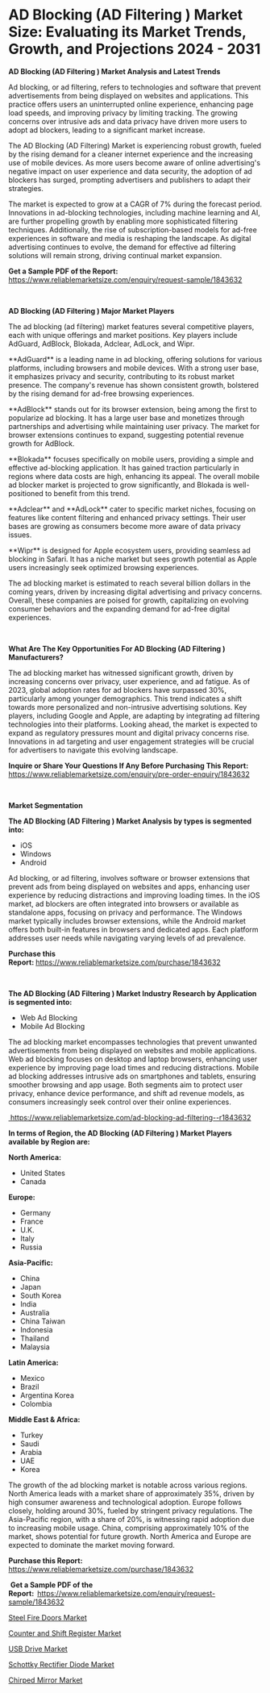 <p><h1>AD Blocking (AD Filtering ) Market Size: Evaluating its Market Trends, Growth, and Projections 2024 - 2031</h1></p><p><strong>AD Blocking (AD Filtering ) Market Analysis and Latest Trends</strong></p>
<p><p>Ad blocking, or ad filtering, refers to technologies and software that prevent advertisements from being displayed on websites and applications. This practice offers users an uninterrupted online experience, enhancing page load speeds, and improving privacy by limiting tracking. The growing concerns over intrusive ads and data privacy have driven more users to adopt ad blockers, leading to a significant market increase.</p><p>The AD Blocking (AD Filtering) Market is experiencing robust growth, fueled by the rising demand for a cleaner internet experience and the increasing use of mobile devices. As more users become aware of online advertising's negative impact on user experience and data security, the adoption of ad blockers has surged, prompting advertisers and publishers to adapt their strategies.</p><p>The market is expected to grow at a CAGR of 7% during the forecast period. Innovations in ad-blocking technologies, including machine learning and AI, are further propelling growth by enabling more sophisticated filtering techniques. Additionally, the rise of subscription-based models for ad-free experiences in software and media is reshaping the landscape. As digital advertising continues to evolve, the demand for effective ad filtering solutions will remain strong, driving continual market expansion.</p></p>
<p><strong>Get a Sample PDF of the Report:&nbsp;</strong> <a href="https://www.reliablemarketsize.com/enquiry/request-sample/1843632?utm_campaign=1262&utm_medium=2&utm_source=Github&utm_content=ia&utm_term=17102024&utm_id=ad-blocking-ad-filtering">https://www.reliablemarketsize.com/enquiry/request-sample/1843632</a></p>
<p>&nbsp;</p>
<p><strong>AD Blocking (AD Filtering ) Major Market Players</strong></p>
<p><p>The ad blocking (ad filtering) market features several competitive players, each with unique offerings and market positions. Key players include AdGuard, AdBlock, Blokada, Adclear, AdLock, and Wipr.</p><p>**AdGuard** is a leading name in ad blocking, offering solutions for various platforms, including browsers and mobile devices. With a strong user base, it emphasizes privacy and security, contributing to its robust market presence. The company's revenue has shown consistent growth, bolstered by the rising demand for ad-free browsing experiences.</p><p>**AdBlock** stands out for its browser extension, being among the first to popularize ad blocking. It has a large user base and monetizes through partnerships and advertising while maintaining user privacy. The market for browser extensions continues to expand, suggesting potential revenue growth for AdBlock.</p><p>**Blokada** focuses specifically on mobile users, providing a simple and effective ad-blocking application. It has gained traction particularly in regions where data costs are high, enhancing its appeal. The overall mobile ad blocker market is projected to grow significantly, and Blokada is well-positioned to benefit from this trend.</p><p>**Adclear** and **AdLock** cater to specific market niches, focusing on features like content filtering and enhanced privacy settings. Their user bases are growing as consumers become more aware of data privacy issues.</p><p>**Wipr** is designed for Apple ecosystem users, providing seamless ad blocking in Safari. It has a niche market but sees growth potential as Apple users increasingly seek optimized browsing experiences.</p><p>The ad blocking market is estimated to reach several billion dollars in the coming years, driven by increasing digital advertising and privacy concerns. Overall, these companies are poised for growth, capitalizing on evolving consumer behaviors and the expanding demand for ad-free digital experiences.</p></p>
<p>&nbsp;</p>
<p><strong>What Are The Key Opportunities For AD Blocking (AD Filtering ) Manufacturers?</strong></p>
<p><p>The ad blocking market has witnessed significant growth, driven by increasing concerns over privacy, user experience, and ad fatigue. As of 2023, global adoption rates for ad blockers have surpassed 30%, particularly among younger demographics. This trend indicates a shift towards more personalized and non-intrusive advertising solutions. Key players, including Google and Apple, are adapting by integrating ad filtering technologies into their platforms. Looking ahead, the market is expected to expand as regulatory pressures mount and digital privacy concerns rise. Innovations in ad targeting and user engagement strategies will be crucial for advertisers to navigate this evolving landscape.</p></p>
<p><strong>Inquire or Share Your Questions If Any Before Purchasing This Report:</strong> <a href="https://www.reliablemarketsize.com/enquiry/pre-order-enquiry/1843632?utm_campaign=1262&utm_medium=2&utm_source=Github&utm_content=ia&utm_term=17102024&utm_id=ad-blocking-ad-filtering">https://www.reliablemarketsize.com/enquiry/pre-order-enquiry/1843632</a></p>
<p>&nbsp;</p>
<p><strong>Market Segmentation</strong></p>
<p><strong>The AD Blocking (AD Filtering ) Market Analysis by types is segmented into:</strong></p>
<p><ul><li>iOS</li><li>Windows</li><li>Android</li></ul></p>
<p><p>Ad blocking, or ad filtering, involves software or browser extensions that prevent ads from being displayed on websites and apps, enhancing user experience by reducing distractions and improving loading times. In the iOS market, ad blockers are often integrated into browsers or available as standalone apps, focusing on privacy and performance. The Windows market typically includes browser extensions, while the Android market offers both built-in features in browsers and dedicated apps. Each platform addresses user needs while navigating varying levels of ad prevalence.</p></p>
<p><strong>Purchase this Report:&nbsp;</strong><a href="https://www.reliablemarketsize.com/purchase/1843632?utm_campaign=1262&utm_medium=2&utm_source=Github&utm_content=ia&utm_term=17102024&utm_id=ad-blocking-ad-filtering">https://www.reliablemarketsize.com/purchase/1843632</a></p>
<p>&nbsp;</p>
<p><strong>The AD Blocking (AD Filtering ) Market Industry Research by Application is segmented into:</strong></p>
<p><ul><li>Web Ad Blocking</li><li>Mobile Ad Blocking</li></ul></p>
<p><p>The ad blocking market encompasses technologies that prevent unwanted advertisements from being displayed on websites and mobile applications. Web ad blocking focuses on desktop and laptop browsers, enhancing user experience by improving page load times and reducing distractions. Mobile ad blocking addresses intrusive ads on smartphones and tablets, ensuring smoother browsing and app usage. Both segments aim to protect user privacy, enhance device performance, and shift ad revenue models, as consumers increasingly seek control over their online experiences.</p></p>
<p><a href="https://www.reliablemarketsize.com/ad-blocking-ad-filtering--r1843632?utm_campaign=1262&utm_medium=2&utm_source=Github&utm_content=ia&utm_term=17102024&utm_id=ad-blocking-ad-filtering">&nbsp;https://www.reliablemarketsize.com/ad-blocking-ad-filtering--r1843632</a></p>
<p><strong>In terms of Region, the AD Blocking (AD Filtering ) Market Players available by Region are:</strong></p>
<p>
    <p> <strong> North America: </strong>
        <ul>
            <li>United States</li>
            <li>Canada</li>
        </ul>
        </p> 
    <p> <strong> Europe: </strong>
        <ul>
            <li>Germany</li>
            <li>France</li>
            <li>U.K.</li>
            <li>Italy</li>
            <li>Russia</li>
        </ul>
        </p> 
    <p> <strong> Asia-Pacific: </strong>
        <ul>
            <li>China</li>
            <li>Japan</li>
            <li>South Korea</li>
            <li>India</li>
            <li>Australia</li>
            <li>China Taiwan</li>
            <li>Indonesia</li>
            <li>Thailand</li>
            <li>Malaysia</li>
        </ul>
        </p> 
    <p> <strong> Latin America: </strong>
        <ul>
            <li>Mexico</li>
            <li>Brazil</li>
            <li>Argentina Korea</li>
            <li>Colombia</li>
        </ul>
        </p> 
    <p> <strong> Middle East & Africa: </strong>
        <ul>
            <li>Turkey</li>
            <li>Saudi</li>
            <li>Arabia</li>
            <li>UAE</li>
            <li>Korea</li>
        </ul>
    </p>
    </p>
<p><p>The growth of the ad blocking market is notable across various regions. North America leads with a market share of approximately 35%, driven by high consumer awareness and technological adoption. Europe follows closely, holding around 30%, fueled by stringent privacy regulations. The Asia-Pacific region, with a share of 20%, is witnessing rapid adoption due to increasing mobile usage. China, comprising approximately 10% of the market, shows potential for future growth. North America and Europe are expected to dominate the market moving forward.</p></p>
<p><strong>Purchase this Report: </strong><a href="https://www.reliablemarketsize.com/purchase/1843632?utm_campaign=1262&utm_medium=2&utm_source=Github&utm_content=ia&utm_term=17102024&utm_id=ad-blocking-ad-filtering">https://www.reliablemarketsize.com/purchase/1843632</a></p>
<p>&nbsp;<strong>Get a Sample PDF of the Report:&nbsp;&nbsp;</strong><a href="https://www.reliablemarketsize.com/enquiry/request-sample/1843632?utm_campaign=1262&utm_medium=2&utm_source=Github&utm_content=ia&utm_term=17102024&utm_id=ad-blocking-ad-filtering">https://www.reliablemarketsize.com/enquiry/request-sample/1843632</a></p>
<p><strong></strong></p>
<p><p><a href="https://www.linkedin.com/pulse/global-steel-fire-doors-market-landscape-future-trends-b60ve?utm_campaign=1262&utm_medium=2&utm_source=Github&utm_content=ia&utm_term=17102024&utm_id=ad-blocking-ad-filtering">Steel Fire Doors Market</a></p><p><a href="https://www.linkedin.com/pulse/counter-shift-register-market-size-share-trends-analysis-xt4ef?utm_campaign=1262&utm_medium=2&utm_source=Github&utm_content=ia&utm_term=17102024&utm_id=ad-blocking-ad-filtering">Counter and Shift Register Market</a></p><p><a href="https://www.linkedin.com/pulse/usb-drive-market-innovations-trends-comprehensive-study-r70jf?utm_campaign=1262&utm_medium=2&utm_source=Github&utm_content=ia&utm_term=17102024&utm_id=ad-blocking-ad-filtering">USB Drive Market</a></p><p><a href="https://www.linkedin.com/pulse/top-trends-transforming-schottky-rectifier-diode-market-2024-ikosf?utm_campaign=1262&utm_medium=2&utm_source=Github&utm_content=ia&utm_term=17102024&utm_id=ad-blocking-ad-filtering">Schottky Rectifier Diode Market</a></p><p><a href="https://github.com/sofayahoo2023/Market-Research-Report-List-6/blob/main/chirped-mirror-market.md?utm_campaign=1262&utm_medium=2&utm_source=Github&utm_content=ia&utm_term=17102024&utm_id=ad-blocking-ad-filtering">Chirped Mirror Market</a></p></p>